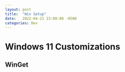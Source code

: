 ```yaml
---
layout: post
title:  "Win Setup"
date:   2022-04-21 23:00:00 -0500
categories: Dev
---
```


# Windows 11 Customizations

## WinGet
